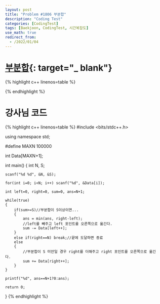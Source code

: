 ```yaml
---
layout: post
title: "Problem #1806 부분합"
description: "Coding Test"
categories: [CodingTest]
tags: [Baekjoon, CodingTest, 시간복잡도]
use_math: true
redirect_from:
  - /2022/01/04
---
```


# [부분합](https://www.acmicpc.net/problem/1806){: target="_ blank"}

{% highlight c++ linenos=table %} 

{% endhighlight %}

# 강사님 코드

{% highlight c++ linenos=table %} 
#include <bits/stdc++.h>

using namespace std;

#define MAXN 100000

int Data[MAXN+1];

int main()
{
    int N, S;

    scanf("%d %d", &N, &S);

    for(int i=0; i<N; i++) scanf("%d", &Data[i]);

    int left=0, right=0, sum=0, ans=N+1;

    while(true)
    {
        if(sum>=S)//부분합이 S이상이면...
        {
            ans = min(ans, right-left);
            //left를 빼주고 left 포인트를 오른쪽으로 옮긴다.
            sum -= Data[left++];
        }
        else if(right==N) break;//끝에 도달하면 종료
        else
        {
            //부분합이 S 미만일 경우 right를 더해주고 right 포인트를 오른쪽으로 옮긴다.
            sum += Data[right++];
        }
    }

    printf("%d", ans==N+1?0:ans);

    return 0;
}
{% endhighlight %}
